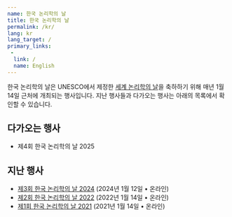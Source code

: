 ```yaml
---
name: 한국 논리학의 날
title: 한국 논리학의 날
permalink: /kr/
lang: kr
lang_target: /
primary_links:
 - 
  link: /
  name: English
---
```


한국 논리학의 날은 UNESCO에서 제정한 [세계 논리학의 날](https://www.unesco.org/en/days/world-logic)을 축하하기 위해 매년 1월 14일 근처에 개최되는 행사입니다. 
지난 행사들과 다가오는 행사는 아래의 목록에서 확인할 수 있습니다.

## 다가오는 행사

- 제4회 한국 논리학의 날 2025

## 지난 행사

- [제3회 한국 논리학의 날 2024](2024) (2024년 1월 12일 • 온라인)
- [제2회 한국 논리학의 날 2022](2022) (2022년 1월 14일 • 온라인)
- [제1회 한국 논리학의 날 2021](2021) (2021년 1월 14일 • 온라인)



